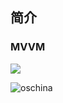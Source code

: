 ##  简介

### MVVM

![](https://camo.githubusercontent.com/60c82ef905896dcefe61631185e542473817f86e/687474703a2f2f632e686970686f746f732e62616964752e636f6d2f6261696b652f63302533446261696b6538302532433525324335253243383025324332362f7369676e3d36366139306364333164393530613762363133383436393636626238303962632f653631313930656637366336613765666534626166666333666466616166353166326465363662322e6a7067)

![oschina](https://cloud.githubusercontent.com/assets/8440220/24324997/7389d4b8-11cb-11e7-9cfc-dfea898c34d1.jpg)


